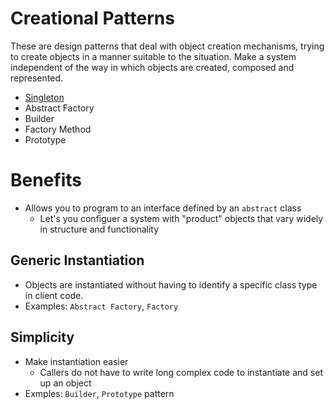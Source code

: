 # Creational Patterns
These are design patterns that deal with object creation mechanisms, trying to create objects in a manner suitable to the situation.
Make a system independent of the way in which objects are created, composed and represented.

* [Singleton](./singleton.md)
* Abstract Factory
* Builder
* Factory Method
* Prototype

# Benefits
* Allows you to program to an interface defined by an `abstract` class
    * Let's you configuer a system with "product" objects that vary widely in structure and functionality 

## Generic Instantiation
* Objects are instantiated without having to identify a specific class type in client code. 
* Examples: `Abstract Factory`, `Factory`

## Simplicity
* Make instantiation easier
    * Callers do not have to write long complex code to instantiate and set up an object 
* Exmples: `Builder`, `Prototype` pattern


